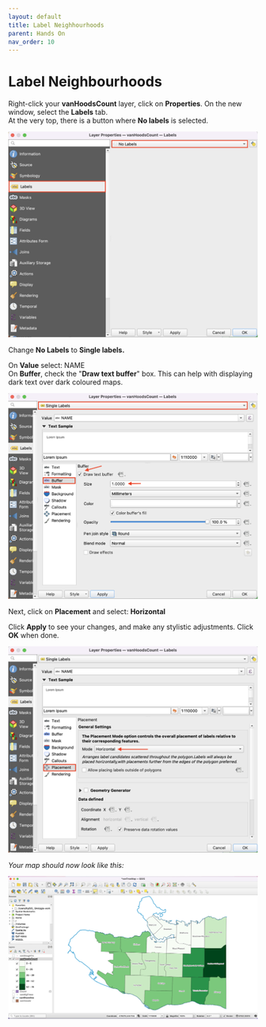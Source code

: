 ```yaml
---
layout: default
title: Label Neighhourhoods
parent: Hands On
nav_order: 10
---
```


# Label Neighbourhoods

Right-click your **vanHoodsCount** layer, click on **Properties**. On the new window, select the **Labels** tab.  
At the very top, there is a button where **No labels** is selected.

![VanHoodsCount Properties Label tab](VanHoodsCount-label-tab_20220520.png)

Change **No Labels** to **Single labels.**

On **Value** select: NAME    
On **Buffer**, check the "**Draw text buffer**" box. This can help with displaying dark text over dark coloured maps.   

![VanHoodsCount Properties Label Buffer](VanHoodsCount-buffer_20220520.png)

Next, click on **Placement** and select: **Horizontal**

Click **Apply** to see your changes, and make any stylistic adjustments. Click **OK** when done.

![VanHoodsCount Properties Label Placement](VanHoodsCount-placement_20220520.png)

*Your map should now look like this:*

![VanHoodsCount choroplath map](VanHoods-map_20220520.png)
